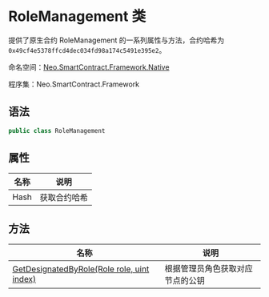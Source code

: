 # RoleManagement 类

提供了原生合约 RoleManagement 的一系列属性与方法，合约哈希为`0x49cf4e5378ffcd4dec034fd98a174c5491e395e2`。

命名空间：[Neo.SmartContract.Framework.Native](../native.md)

程序集：Neo.SmartContract.Framework

## 语法

```c#
public class RoleManagement
```

## 属性

| 名称              | 说明                                                         |
| ----------------- | ------------------------------------------------------------ |
| Hash              | 获取合约哈希                                            |

## 方法

| 名称                                                         | 说明                             |
| ------------------------------------------------------------ | -------------------------------- |
| [GetDesignatedByRole(Role role, uint index)](RoleManagement/GetDesignatedByRole.md) | 根据管理员角色获取对应节点的公钥 |